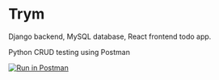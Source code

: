# Trym
Django backend, MySQL database, React frontend todo app.

Python CRUD testing using Postman

[![Run in Postman](https://run.pstmn.io/button.svg)](https://app.getpostman.com/run-collection/26940f5e099f5d6b0e3e)

